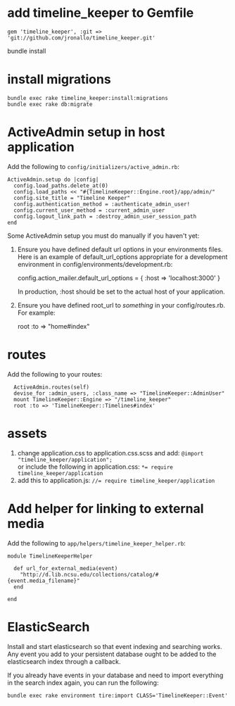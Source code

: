 # add timeline_keeper to Gemfile

`gem 'timeline_keeper', :git => 'git://github.com/jronallo/timeline_keeper.git'`

bundle install

# install migrations

```
bundle exec rake timeline_keeper:install:migrations
bundle exec rake db:migrate
```

# ActiveAdmin setup in host application

Add the following to `config/initializers/active_admin.rb`:

```
ActiveAdmin.setup do |config|
  config.load_paths.delete_at(0)
  config.load_paths << "#{TimelineKeeper::Engine.root}/app/admin/"
  config.site_title = "Timeline Keeper"
  config.authentication_method = :authenticate_admin_user!
  config.current_user_method = :current_admin_user
  config.logout_link_path = :destroy_admin_user_session_path  
end

```

Some ActiveAdmin setup you must do manually if you haven't yet:

  1. Ensure you have defined default url options in your environments files. Here 
     is an example of default_url_options appropriate for a development environment 
     in config/environments/development.rb:

       config.action_mailer.default_url_options = { :host => 'localhost:3000' }

     In production, :host should be set to the actual host of your application.

  2. Ensure you have defined root_url to *something* in your config/routes.rb.
     For example:

       root :to => "home#index"


# routes

Add the following to your routes:

```
  ActiveAdmin.routes(self)
  devise_for :admin_users, :class_name => "TimelineKeeper::AdminUser"
  mount TimelineKeeper::Engine => "/timeline_keeper"
  root :to => 'TimelineKeeper::Timelines#index'
```


# assets
1. change application.css to application.css.scss and add:
   `@import "timeline_keeper/application";`  
   or include the following in application.css:
   `*= require timeline_keeper/application`
2. add this to application.js:
   `//= require timeline_keeper/application`

# Add helper for linking to external media

Add the following to `app/helpers/timeline_keeper_helper.rb`:

```
module TimelineKeeperHelper

  def url_for_external_media(event)
    "http://d.lib.ncsu.edu/collections/catalog/#{event.media_filename}"
  end

end
```

# ElasticSearch

Install and start elasticsearch so that event indexing and searching works. Any event you add to your persistent database ought to be added to the elasticsearch index through a callback.

If you already have events in your database and need to import everything in the search index again, you can run the following:

`bundle exec rake environment tire:import CLASS='TimelineKeeper::Event'`
